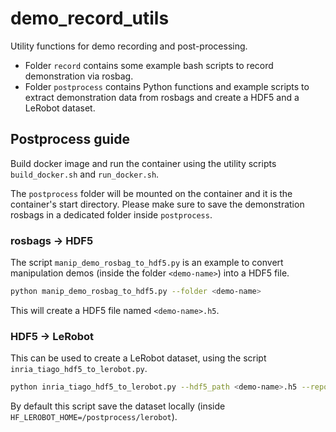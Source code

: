 # demo_record_utils

Utility functions for demo recording and post-processing.

- Folder `record` contains some example bash scripts to record demonstration via rosbag.
- Folder `postprocess` contains Python functions and example scripts to extract demonstration data from rosbags and create a HDF5 and a LeRobot dataset.

## Postprocess guide

Build docker image and run the container using the utility scripts `build_docker.sh` and `run_docker.sh`.

The `postprocess` folder will be mounted on the container and it is the container's start directory.
Please make sure to save the demonstration rosbags in a dedicated folder inside `postprocess`.

### rosbags -> HDF5

The script `manip_demo_rosbag_to_hdf5.py` is an example to convert manipulation demos (inside the folder `<demo-name>`) into a HDF5 file.

```bash
python manip_demo_rosbag_to_hdf5.py --folder <demo-name>
```

This will create a HDF5 file named `<demo-name>.h5`.

### HDF5 -> LeRobot

This can be used to create a LeRobot dataset, using the script `inria_tiago_hdf5_to_lerobot.py`.

```bash
python inria_tiago_hdf5_to_lerobot.py --hdf5_path <demo-name>.h5 --repo_id <org>/<dataset-name> --task <task-name>
```

By default this script save the dataset locally (inside `HF_LEROBOT_HOME=/postprocess/lerobot`).
